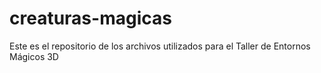 # creaturas-magicas
Este es el repositorio de los archivos utilizados para el Taller de Entornos Mágicos 3D 
